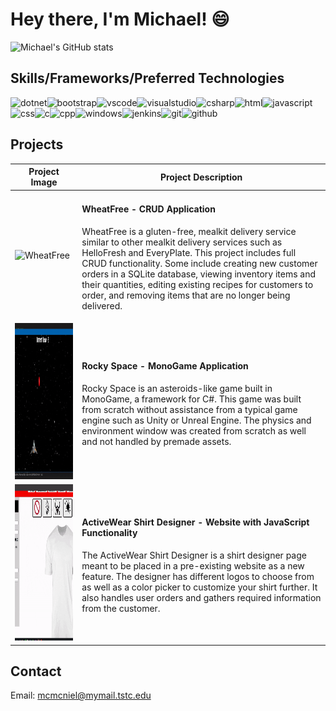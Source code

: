 # Hey there, I'm Michael! 😄

![Michael's GitHub stats](https://github-readme-stats.vercel.app/api?username=mcmcniel&theme=github_dark&show_icons=true)

## Skills/Frameworks/Preferred Technologies

<img align="left" alt="dotnet" src="https://img.shields.io/badge/.NET-5C2D91?style=for-the-badge&logo=.net&logoColor=white" />
<img align="left" alt="bootstrap" src="https://img.shields.io/badge/bootstrap-%238511FA.svg?style=for-the-badge&logo=bootstrap&logoColor=white" />
<img align="left" alt="vscode" src="https://img.shields.io/badge/Visual%20Studio%20Code-0078d7.svg?style=for-the-badge&logo=visual-studio-code&logoColor=white" />
<img align="left" alt="visualstudio" src="https://img.shields.io/badge/Visual%20Studio-5C2D91.svg?style=for-the-badge&logo=visual-studio&logoColor=white" />
<img align="left" alt="csharp" src="https://img.shields.io/badge/c%23-%23239120.svg?style=for-the-badge&logo=csharp&logoColor=white" />
<img align="left" alt="html" src="https://img.shields.io/badge/html5-%23E34F26.svg?style=for-the-badge&logo=html5&logoColor=white" />
<img align="left" alt="javascript" src="https://img.shields.io/badge/javascript-%23323330.svg?style=for-the-badge&logo=javascript&logoColor=%23F7DF1E" />
<img align="left" alt="css" src="https://img.shields.io/badge/css3-%231572B6.svg?style=for-the-badge&logo=css3&logoColor=white" />
<img align="left" alt="c" src="https://img.shields.io/badge/c-%2300599C.svg?style=for-the-badge&logo=c&logoColor=white" />
<img align="left" alt="cpp" src="https://img.shields.io/badge/c++-%2300599C.svg?style=for-the-badge&logo=c%2B%2B&logoColor=white" />
<img align="left" alt="windows" src="https://img.shields.io/badge/Windows-0078D6?style=for-the-badge&logo=windows&logoColor=white" />
<img align="left" alt="jenkins" src="https://img.shields.io/badge/jenkins-%232C5263.svg?style=for-the-badge&logo=jenkins&logoColor=white" />
<img align="left" alt="git" src="https://img.shields.io/badge/git-%23F05033.svg?style=for-the-badge&logo=git&logoColor=white" />
<img align="left" alt="github" src="https://img.shields.io/badge/github-%23121011.svg?style=for-the-badge&logo=github&logoColor=white" />

<br />
<br />

## Projects

| Project Image  | Project Description |
| ------------- | ------------- |
| <img width=250 height=250 alt="WheatFree" src="https://github.com/mcmcniel/mcmcniel/blob/main/wheatfree.gif" />  | <h4>WheatFree - CRUD Application</h4> <p>WheatFree is a gluten-free, mealkit delivery service similar to other mealkit delivery services such as HelloFresh and EveryPlate. This project includes full CRUD functionality. Some include creating new customer orders in a SQLite database, viewing inventory items and their quantities, editing existing recipes for customers to order, and removing items that are no longer being delivered.</p> |
| <img width=250 height=250 alt="Rocky Space" src="https://github.com/mcmcniel/mcmcniel/blob/main/rockyspace.gif" />  | <h4>Rocky Space - MonoGame Application</h4> <p>Rocky Space is an asteroids-like game built in MonoGame, a framework for C#. This game was built from scratch without assistance from a typical game engine such as Unity or Unreal Engine. The physics and environment window was created from scratch as well and not handled by premade assets.</p> |
| <img width=250 height=250 alt="ActiveWear" src="https://github.com/mcmcniel/mcmcniel/blob/main/activewear.gif" />  | <h4>ActiveWear Shirt Designer - Website with JavaScript Functionality</h4> <p>The ActiveWear Shirt Designer is a shirt designer page meant to be placed in a pre-existing website as a new feature. The designer has different logos to choose from as well as a color picker to customize your shirt further. It also handles user orders and gathers required information from the customer.</p> |

## Contact
Email: mcmcniel@mymail.tstc.edu
